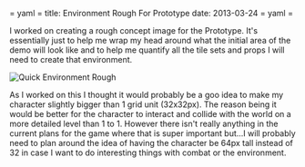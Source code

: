 = yaml =
title: Environment Rough For Prototype
date: 2013-03-24
= yaml =

I worked on creating a rough concept image for the Prototype. It's essentially just to help me wrap my head around what the initial area of the demo will look like and to help me quantify all the tile sets and props I will need to create that environment.

![Quick Environment Rough](/images/posts/007-1.png)

As I worked on this I thought it would probably be a goo idea to make my character slightly bigger than 1 grid unit (32x32px). The reason being it would be better for the character to interact and collide with the world on a more detailed level than 1 to 1. However there isn't really anything in the current plans for the game where that is super important but...I will probably need to plan around the idea of having the character be 64px tall instead of 32 in case I want to do interesting things with combat or the environment.
